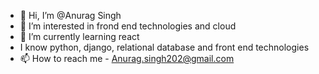 - 👋 Hi, I’m @Anurag Singh
- 👀 I’m interested in frond end technologies and cloud
- 🌱 I’m currently learning react
- I know python, django, relational database and front end technologies 
- 📫 How to reach me - Anurag.singh202@gmail.com 

<!---
AnuragS202/AnuragS202 is a ✨ special ✨ repository because its `README.md` (this file) appears on your GitHub profile.
You can click the Preview link to take a look at your changes.
--->
